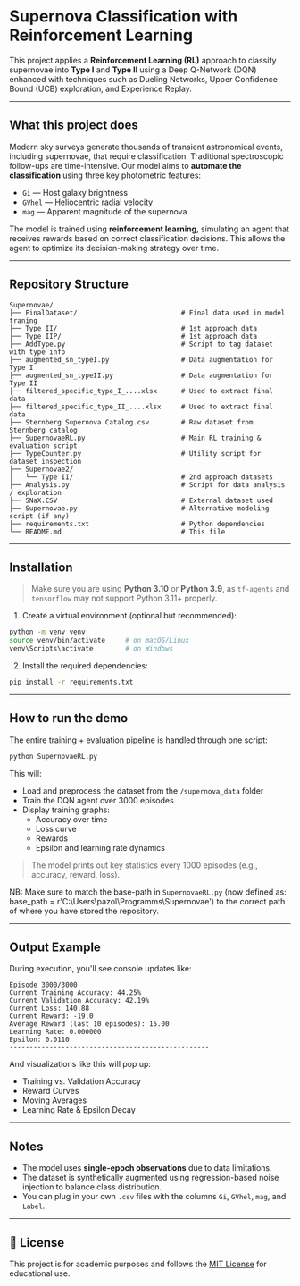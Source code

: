 # Supernova Classification with Reinforcement Learning

This project applies a **Reinforcement Learning (RL)** approach to classify supernovae into **Type I** and **Type II** using a Deep Q-Network (DQN) enhanced with techniques such as Dueling Networks, Upper Confidence Bound (UCB) exploration, and Experience Replay.

---

## What this project does

Modern sky surveys generate thousands of transient astronomical events, including supernovae, that require classification. Traditional spectroscopic follow-ups are time-intensive. Our model aims to **automate the classification** using three key photometric features:

- `Gi` — Host galaxy brightness
- `GVhel` — Heliocentric radial velocity
- `mag` — Apparent magnitude of the supernova

The model is trained using **reinforcement learning**, simulating an agent that receives rewards based on correct classification decisions. This allows the agent to optimize its decision-making strategy over time.

---

## Repository Structure

```
Supernovae/
├── FinalDataset/                          # Final data used in model traning
├── Type II/                               # 1st approach data
├── Type IIP/                              # 1st approach data
├── AddType.py                             # Script to tag dataset with type info
├── augmented_sn_typeI.py                  # Data augmentation for Type I
├── augmented_sn_typeII.py                 # Data augmentation for Type II
├── filtered_specific_type_I_....xlsx      # Used to extract final data
├── filtered_specific_type_II_....xlsx     # Used to extract final data
├── Sternberg Supernova Catalog.csv        # Raw dataset from Sternberg catalog
├── SupernovaeRL.py                        # Main RL training & evaluation script
├── TypeCounter.py                         # Utility script for dataset inspection
├── Supernovae2/
│   └── Type II/                           # 2nd approach datasets
├── Analysis.py                            # Script for data analysis / exploration
├── SNaX.CSV                               # External dataset used
├── Supernovae.py                          # Alternative modeling script (if any)
├── requirements.txt                       # Python dependencies
└── README.md                              # This file
```


---

## Installation

> Make sure you are using **Python 3.10** or **Python 3.9**, as `tf-agents` and `tensorflow` may not support Python 3.11+ properly.

1. Create a virtual environment (optional but recommended):

```bash
python -m venv venv
source venv/bin/activate     # on macOS/Linux
venv\Scripts\activate        # on Windows
```

2. Install the required dependencies:

```bash
pip install -r requirements.txt
```

---

## How to run the demo

The entire training + evaluation pipeline is handled through one script:

```bash
python SupernovaeRL.py
```

This will:

- Load and preprocess the dataset from the `/supernova_data` folder
- Train the DQN agent over 3000 episodes
- Display training graphs:
  - Accuracy over time
  - Loss curve
  - Rewards
  - Epsilon and learning rate dynamics

> The model prints out key statistics every 1000 episodes (e.g., accuracy, reward, loss).

NB: Make sure to match the base-path in `SupernovaeRL.py` (now defined as: base_path = r'C:\Users\pazol\Programms\Supernovae') to the correct path of where you have stored the repository. 

---

## Output Example

During execution, you'll see console updates like:

```
Episode 3000/3000
Current Training Accuracy: 44.25%
Current Validation Accuracy: 42.19%
Current Loss: 140.88
Current Reward: -19.0
Average Reward (last 10 episodes): 15.00
Learning Rate: 0.000000
Epsilon: 0.0110
--------------------------------------------------
```

And visualizations like this will pop up:

- Training vs. Validation Accuracy
- Reward Curves
- Moving Averages
- Learning Rate & Epsilon Decay

---

## Notes

- The model uses **single-epoch observations** due to data limitations.
- The dataset is synthetically augmented using regression-based noise injection to balance class distribution.
- You can plug in your own `.csv` files with the columns `Gi`, `GVhel`, `mag`, and `Label`.

---


## 📄 License

This project is for academic purposes and follows the [MIT License](LICENSE) for educational use.



